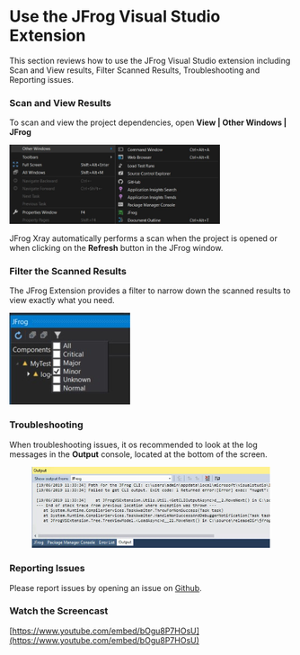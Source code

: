 # Use the JFrog Visual Studio Extension

This section reviews how to use the JFrog Visual Studio extension including Scan and View results, Filter Scanned Results, Troubleshooting and Reporting issues.

### Scan and View Results

To scan and view the project dependencies, open **View | Other Windows | JFrog**

<div align="left">

<img src="../../../.gitbook/assets/1.jpeg" alt="" width="375">

</div>

JFrog Xray automatically performs a scan when the project is opened or when clicking on the **Refresh** button in the JFrog window.

### Filter the Scanned Results

The JFrog Extension provides a filter to narrow down the scanned results to view exactly what you need.

<div align="left">

<img src="../../../.gitbook/assets/0 (6).jpeg" alt="">

</div>

### Troubleshooting

When troubleshooting issues, it os recommended to look at the log messages in the **Output** console, located at the bottom of the screen.

<div align="left">

<figure><img src="../../../.gitbook/assets/1 (2).jpeg" alt="" width="527"><figcaption></figcaption></figure>

</div>

### Reporting Issues

Please report issues by opening an issue on [Github](https://github.com/jfrog/jfrog-visual-studio-extension/issues).

### Watch the Screencast

[https://www.youtube.com/embed/bOgu8P7HOsU](https://www.youtube.com/embed/bOgu8P7HOsU)
